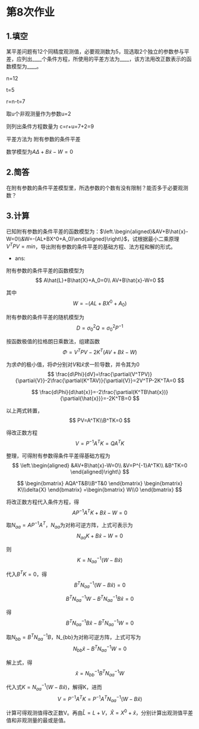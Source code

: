 
# 第8次作业

## 1.填空
某平差问题有12个同精度观测值，必要观测数为5，现选取2个独立的参数参与平差，应列出____个条件方程，所使用的平差方法为____，该方法用改正数表示的函数模型为____。

n=12

t=5

r=n-t=7

取u个非观测量作为参数u=2

则列出条件方程数量为 c=r+u=7+2=9

平差方法为 附有参数的条件平差

数学模型为$A\Delta+B\tilde{x}-W=0$

## 2.简答
在附有参数的条件平差模型里，所选参数的个数有没有限制？能否多于必要观测数？



## 3.计算
已知附有参数的条件平差的函数模型为：$\left.\begin{aligned}&AV+B\hat{x}-W=0\\&W=-(AL+BX^0+A_0)\end{aligned}\right\}$，试根据最小二乘原理$V^TPV=min$，导出附有参数的条件平差的基础方程、法方程和解的形式。

- ans:

附有参数的条件平差的函数模型为
$$
A\hat{L}+B\hat{X}+A_0=0\\
AV+B\hat{x}-W=0
$$

其中
$$
W=-(AL+BX^0+A_0)
$$

附有参数的条件平差的随机模型为
$$
D=\sigma_0^2Q=\sigma_0^2P^{-1}
$$

按函数极值的拉格朗日乘数法，组建函数
$$\Phi=V^TPV-2K^T(AV+B\hat{x}-W)$$

为求$\Phi$的极小值，将$\Phi$分别对$V$和$\hat{x}$求一阶导数，并令其为0
$$
\frac{d\Phi}{dV}=\frac{\partial(V^TPV)}{\partial{V}}-2\frac{\partial(K^TAV)}{\partial{V}}=2V^TP-2K^TA=0
$$

$$
\frac{d\Phi}{d\hat{x}}=-2\frac{\partial(K^TB\hat{x})}{\partial{\hat{x}}}=-2K^TB=0
$$

以上两式转置，
$$
PV=A^TK\\B^TK=0
$$

得改正数方程
$$
V=P^{-1}A^TK=QA^TK
$$

整理，可得附有参数得条件平差得基础方程为
$$
\left.\begin{aligned}
&AV+B\hat{x}-W=0\\
&V=P^{-1}A^TK\\
&B^TK=0
\end{aligned}\right\}
$$

$$
\begin{bmatrix}
    AQA^T&B\\B^T&0
\end{bmatrix}
\begin{bmatrix}
    K\\\delta{X}
\end{bmatrix}
=\begin{bmatrix}
    W\\0
\end{bmatrix}
$$

将改正数方程代入条件方程，得
$$
AP^{-1}A^TK+B\hat{x}-W=0
$$

取$N_{aa}=AP^{-1}A^T$，$N_{aa}$为对称可逆方阵，上式可表示为
$$
N_{aa}K+B\hat{x}-W=0
$$

则
$$
K=N^{-1}_{aa}(W-B\hat{x})
$$

代入$B^TK=0$，得
$$
B^TN^{-1}_{aa}(W-B\hat{x})=0
$$

$$
B^TN^{-1}_{aa}W-B^TN^{-1}_{aa}B\hat{x}=0
$$

得
$$
B^TN^{-1}_{aa}B\hat{x}-B^TN^{-1}_{aa}W=0
$$

取$N_{bb}=B^TN^{-1}_{aa}B$，N_{bb}为对称可逆方阵，上式可写为
$$
N_{bb}\hat{x}-B^TN^{-1}_{aa}W=0
$$

解上式，得
$$
\hat{x}=N^{-1}_{bb}B^TN^{-1}_{aa}W
$$

代入式$K=N^{-1}_{aa}(W-B\hat{x})$，解得K，进而
$$
V=P^{-1}A^TK=P^{-1}A^TN^{-1}_{aa}(W-B\hat{x})
$$

计算可得观测值得改正数V。再由$\hat{L}=L+V$，$\hat{X}=X^0+\hat{x}$，分别计算出观测值平差值和非观测量的最或是值。
